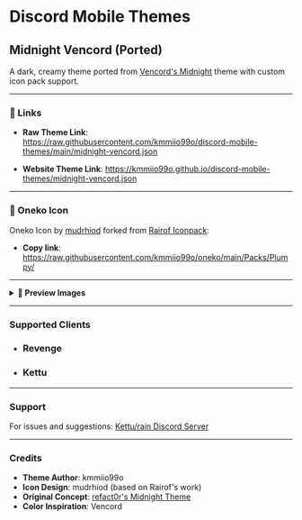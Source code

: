 # Discord Mobile Themes

## Midnight Vencord (Ported)

A dark, creamy theme ported from [Vencord's Midnight](https://github.com/refact0r/midnight-discord/blob/master/themes/flavors/midnight-vencord.theme.css) theme with custom icon pack support.

---

### 🔗 Links
- **Raw Theme Link**: https://raw.githubusercontent.com/kmmiio99o/discord-mobile-themes/main/midnight-vencord.json

- **Website Theme Link**: https://kmmiio99o.github.io/discord-mobile-themes/midnight-vencord.json

---

### 🎨 Oneko Icon
Oneko Icon by [mudrhiod](https://github.com/mudrhiod) forked from [Rairof Iconpack](https://github.com/Rairof/discord-iconpacks):
- **Copy link**: https://raw.githubusercontent.com/kmmiio99o/oneko/main/Packs/Plumpy/

---

<details>
<summary><b>📱 Preview Images</b></summary>
<br>

**Main Interface**


**Server List View**
<br><img src="https://files.catbox.moe/vxwlos.jpg" width="300" /></br>

**Message Thread**
<br><img src="https://files.catbox.moe/v7dw1z.jpg" width="300" /></br>

**Settings Menu**
<br><img src="https://files.catbox.moe/8hl5vf.jpg" width="300" /></br>

**Member List**
<br><img src="https://files.catbox.moe/d2i4bj.jpg" width="300" /></br>

</details>

---

### Supported Clients
- ### Revenge
- ### Kettu

---



### Support
For issues and suggestions:
[Kettu/rain Discord Server](https://discord.com/invite/6cN7wKa8gp)

---

### Credits
- **Theme Author**: kmmiio99o
- **Icon Design**: mudrhiod (based on Rairof's work)
- **Original Concept**: [refact0r's Midnight Theme](https://github.com/refact0r/midnight-discord)
- **Color Inspiration**: Vencord
